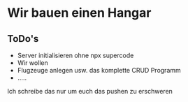 # Wir bauen einen Hangar

## ToDo's

- Server initialisieren ohne npx supercode
- Wir wollen 
 - Flugzeuge anlegen usw. das komplette CRUD Programm
 - .....


Ich schreibe das nur um euch das pushen zu erschweren